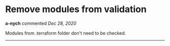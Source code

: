 # Remove modules from validation

**a-nych** commented *Dec 28, 2020*

Modules from .terraform folder don't need to be checked.
<br />
***


